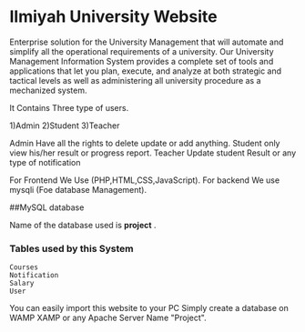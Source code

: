 # Ilmiyah University Website

Enterprise solution for the University Management that will automate and simplify all the operational requirements of a university. Our University Management Information System provides a complete set of tools and applications that let you plan, execute, and analyze at both strategic and tactical levels as well as administering all university procedure as a mechanized system.

It Contains Three type of users.

1)Admin
 2)Student
 3)Teacher

Admin Have all the rights to delete update or add anything.
Student only view his/her result or progress report.
Teacher Update student Result or any type of notification

For Frontend We Use (PHP,HTML,CSS,JavaScript).
For backend We use mysqli (Foe database Management).

##MySQL database 

Name of the database used is **project** .
### Tables used by this System  ###

    Courses
    Notification
    Salary
    User

You can easily import this website to your PC Simply create a database on WAMP XAMP or any Apache Server Name  "Project".
